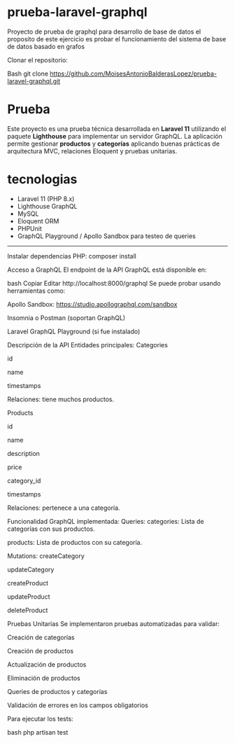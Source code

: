 # prueba-laravel-graphql
Proyecto de prueba de graphql para desarrollo de base de datos el proposito de este ejercicio es probar el funcionamiento del sistema de base de datos basado en grafos

Clonar el repositorio:

Bash
git clone https://github.com/MoisesAntonioBalderasLopez/prueba-laravel-graphql.git
# Prueba 

Este proyecto es una prueba técnica desarrollada en **Laravel 11** utilizando el paquete **Lighthouse** para implementar un servidor GraphQL. La aplicación permite gestionar **productos** y **categorías** aplicando buenas prácticas de arquitectura MVC, relaciones Eloquent y pruebas unitarias.

# tecnologias

- Laravel 11 (PHP 8.x)
- Lighthouse GraphQL
- MySQL
- Eloquent ORM
- PHPUnit
- GraphQL Playground / Apollo Sandbox para testeo de queries

---

 Instalar dependencias PHP:
composer install

Acceso a GraphQL
El endpoint de la API GraphQL está disponible en:

bash
Copiar
Editar
http://localhost:8000/graphql
Se puede probar usando herramientas como:

Apollo Sandbox: https://studio.apollographql.com/sandbox

Insomnia o Postman (soportan GraphQL)

Laravel GraphQL Playground (si fue instalado)

Descripción de la API
Entidades principales:
Categories

id

name

timestamps

Relaciones: tiene muchos productos.

Products

id

name

description

price

category_id

timestamps

Relaciones: pertenece a una categoría.

Funcionalidad GraphQL implementada:
Queries:
categories: Lista de categorías con sus productos.

products: Lista de productos con su categoría.

Mutations:
createCategory

updateCategory

createProduct

updateProduct

deleteProduct

Pruebas Unitarias
Se implementaron pruebas automatizadas para validar:

Creación de categorías

Creación de productos

Actualización de productos

Eliminación de productos

Queries de productos y categorías

Validación de errores en los campos obligatorios

Para ejecutar los tests:

bash
php artisan test
